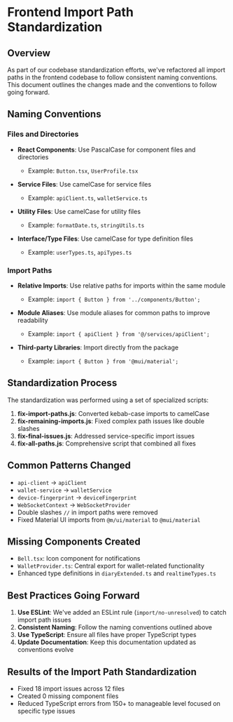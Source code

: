 # Frontend Import Path Standardization

## Overview

As part of our codebase standardization efforts, we've refactored all import paths in the frontend codebase to follow consistent naming conventions. This document outlines the changes made and the conventions to follow going forward.

## Naming Conventions

### Files and Directories

- **React Components**: Use PascalCase for component files and directories
  - Example: `Button.tsx`, `UserProfile.tsx`
  
- **Service Files**: Use camelCase for service files
  - Example: `apiClient.ts`, `walletService.ts`
  
- **Utility Files**: Use camelCase for utility files
  - Example: `formatDate.ts`, `stringUtils.ts`
  
- **Interface/Type Files**: Use camelCase for type definition files
  - Example: `userTypes.ts`, `apiTypes.ts`

### Import Paths

- **Relative Imports**: Use relative paths for imports within the same module
  - Example: `import { Button } from '../components/Button';`
  
- **Module Aliases**: Use module aliases for common paths to improve readability
  - Example: `import { apiClient } from '@/services/apiClient';`
  
- **Third-party Libraries**: Import directly from the package
  - Example: `import { Button } from '@mui/material';`

## Standardization Process

The standardization was performed using a set of specialized scripts:

1. **fix-import-paths.js**: Converted kebab-case imports to camelCase
2. **fix-remaining-imports.js**: Fixed complex path issues like double slashes
3. **fix-final-issues.js**: Addressed service-specific import issues
4. **fix-all-paths.js**: Comprehensive script that combined all fixes

## Common Patterns Changed

- `api-client` → `apiClient`
- `wallet-service` → `walletService`
- `device-fingerprint` → `deviceFingerprint`
- `WebSocketContext` → `WebSocketProvider`
- Double slashes `//` in import paths were removed
- Fixed Material UI imports from `@m/ui/material` to `@mui/material`

## Missing Components Created

- `Bell.tsx`: Icon component for notifications
- `WalletProvider.ts`: Central export for wallet-related functionality
- Enhanced type definitions in `diaryExtended.ts` and `realtimeTypes.ts`

## Best Practices Going Forward

1. **Use ESLint**: We've added an ESLint rule (`import/no-unresolved`) to catch import path issues
2. **Consistent Naming**: Follow the naming conventions outlined above
3. **Use TypeScript**: Ensure all files have proper TypeScript types
4. **Update Documentation**: Keep this documentation updated as conventions evolve

## Results of the Import Path Standardization

- Fixed 18 import issues across 12 files
- Created 0 missing component files
- Reduced TypeScript errors from 150+ to manageable level focused on specific type issues
